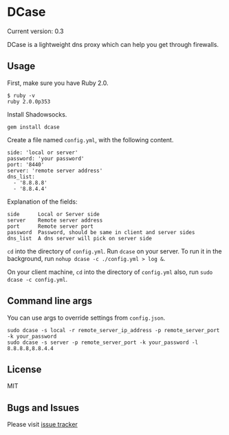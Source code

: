 DCase
=====

Current version: 0.3

DCase is a lightweight dns proxy which can help you get through firewalls.

Usage
-----------

First, make sure you have Ruby 2.0.

    $ ruby -v
    ruby 2.0.0p353

Install Shadowsocks.

    gem install dcase

Create a file named `config.yml`, with the following content.

    side: 'local or server'
    password: 'your password'
    port: '8440'
    server: 'remote server address'
    dns_list:
      - '8.8.8.8'
      - '8.8.4.4'

Explanation of the fields:

    side      Local or Server side
    server    Remote server address
    port      Remote server port
    password  Password, should be same in client and server sides
    dns_list  A dns server will pick on server side

`cd` into the directory of `config.yml`. Run `dcase` on your server. To run it in the background, run
`nohup dcase -c ./config.yml > log &`.

On your client machine, `cd` into the directory of `config.yml` also, run `sudo dcase -c config.yml`.

Command line args
------------------

You can use args to override settings from `config.json`.

    sudo dcase -s local -r remote_server_ip_address -p remote_server_port -k your_password
    sudo dcase -s server -p remote_server_port -k your_password -l 8.8.8.8,8.8.4.4

License
-------
MIT

Bugs and Issues
----------------
Please visit [issue tracker](https://github.com/Sen/DCase/issues?state=open)
